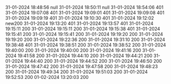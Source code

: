 31-01-2024 18:48:56		null
31-01-2024 18:50:11		null
31-01-2024 18:54:06		401
31-01-2024 19:07:08		401
31-01-2024 19:09:01		401
31-01-2024 19:09:08		401
31-01-2024 19:09:19		401
31-01-2024 19:10:30		401
31-01-2024 19:12:02		new200
31-01-2024 19:13:20		401
31-01-2024 19:13:57		401
31-01-2024 19:15:11		200
31-01-2024 19:15:11		200
31-01-2024 19:15:38		401
31-01-2024 19:15:41		200
31-01-2024 19:15:41		200
31-01-2024 19:19:20		200
31-01-2024 19:19:20		200
31-01-2024 19:22:36		200
31-01-2024 19:31:10		200
31-01-2024 19:38:48		401
31-01-2024 19:38:51		200
31-01-2024 19:38:52		200
31-01-2024 19:40:00		200
31-01-2024 19:40:00		200
31-01-2024 19:41:16		200
31-01-2024 19:41:58		200
31-01-2024 19:44:10		200
31-01-2024 19:44:21		200
31-01-2024 19:44:40		200
31-01-2024 19:44:52		200
31-01-2024 19:46:50		200
31-01-2024 19:47:42		200
31-01-2024 19:47:58		200
31-01-2024 19:48:23		200
31-01-2024 19:49:34		200
31-01-2024 19:51:03		200
31-01-2024 19:52:53		200
01-02-2024 13:20:03		200
